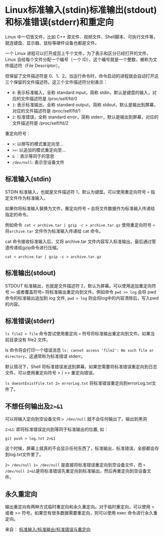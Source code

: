 # Linux标准输入(stdin)标准输出(stdout)和标准错误(stderr)和重定向

Linux 中一切皆文件，比如 C++ 源文件、视频文件、Shell脚本、可执行文件等，就连键盘、显示器、鼠标等硬件设备也都是文件。

一个 Linux 进程可以打开成百上千个文件，为了表示和区分已经打开的文件，Linux 会给每个文件分配一个编号（一个 ID），这个编号就是一个整数，被称为文件描述符（File Descriptor）。

但保留了文件描述符是 0、1、2。当运行命令时，命令启动的进程就会自动打开这三个保留的文件描述符。这三个文件描述符分别表示：

* `0`: 表示标准输入，全称 standard input，简称 stdin，默认是键盘的输入，对应的文件描述符是 /proc/self/fd/0
* `1`: 表示标准输出，全称 standard output，简称 stdout，默认是输出到屏幕，对应的文件描述符是 /proc/self/fd/1
* `2`: 标准错误，全称 standard error，简称 stderr，默认是输出到屏幕，对应的文件描述符是 /proc/self/fd/2

重定向符号：

* `>`: 以擦写的模式重定向至...
* `>>`:  以追加的模式重定向至...
* `&` ：表示等同于的意思
* `/dev/null`: 表示空设备文件

## 标准输入(stdin)

STDIN 标准输入，也就是文件描述符 1，默认为键盘。可以使用重定向符号 `<` 指定文件作为标准输入。

如果你将标准输入替换为文件，重定向符号 `<` 会将文件数据作为标准输入传递给指定的命令。

例如命令` cat < archive.tar | gzip -c > archive.tar.gz` 使用重定向符号 `<` 将`archive.tar` 文件作为标准输入传递给 cat 命令。

cat 命令接收标准输入后，又将 archive.tar 文件内容写入标准输出，最后通过管道传递给gzip命令进行压缩。

`cat < archive.tar | gzip -c > archive.tar.gz`

## 标准输出(stdout)

STDOUT  标准输出，也就是文件描述符 2，默认为屏幕。可以使用追加重定向符号 `>>` 或者覆盖符号`>` 将标准输出重定向到文件。例如命令 `pwd >> log` 会将 pwd 命令的标准输出追加到 log 文件, `pwd > log` 则会将log中的内容清除后，写入pwd的内容。

## 标准错误(stderr)

`ls file2 > file` 命令尝试使用重定向 `>` 符号将标准输出重定向到文件。如果当前目录没有 file2 文件。

ls 命令将会打印一个错误消息 `ls: cannot access 'file2': No such file or directory`，这通常称为标准错误 stderr。

默认情况下，Shell 将标准错误发送到屏幕。如果您需要将标准错误重定向到日志文件，可以使用重定向符号 > / >> 重定向错误。

`ls doesntExistFile.txt 2> errorLog.txt` 将标准错误重定向到errorLog.txt文件了。

## 不想任何输出及`2>&1`
可以将输入定向到空设备文件:`> /dev/null` 就不会任何输出了，输出到黑洞

`2>&1`: 即将标准错误定向到等同于标准输出的位置, 如：

`git push > log.txt 2>&1`

这个时候，屏幕上就真的不会显示任何东西了，标准输出、标准错误，全部都会存到log.txt文件里了。

`2> /dev/null 1> /dev/null` 是直接将标准错误重定向到空设备文件，而 `> /dev/null 2>&1`是将标准错误先重定向到标准输出，然后再重定向到空设备文件。

## 永久重定向

输出重定向有两种方式临时重定向和永久重定向。对于临时重定向，可以使用 > 或者 >> 符号。如果您有很多数据需要重定向，则可以使用 exec 命令进行永久重定向。

来自：
[标准输入/标准输出/标准错误与重定向](https://www.myfreax.com/stdout-stdin-and-redirection/)